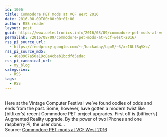 ```yaml
---
id: 1006
title: Commodore PET mods at VCF West 2016
date: 2016-08-09T00:00:00+01:00
author: RSS reader
layout: post
guid: https://www.uelectronics.info/2016/08/09/commodore-pet-mods-at-vcf-west-2016/
permalink: /2016/08/09/commodore-pet-mods-at-vcf-west-2016/
rss_pi_source_url:
  - https://feedproxy.google.com/~r/hackaday/LgoM/~3/xr18LfBqVXc/
rss_pi_source_md5:
  - 40e3907a50a19c8a4cbeb1bcdfd5edac
rss_pi_canonical_url:
  - my_blog
categories:
  - RSS
tags:
  - RSS
---
```

&#013;  
Here at the Vintage Computer Festival, we’ve found oodles of odds and ends from the past. Some, however, have gotten a modern twist like [bitfixer’s] recent Commodore PET project upgrades. First off is [bitfixer’s] Augmented Reality upgrade. By the power of two iPhones and one raspberry Pi, the user dons…&#013;  
Source: <a href="https://feedproxy.google.com/~r/hackaday/LgoM/~3/xr18LfBqVXc/" target="_blank">Commodore PET mods at VCF West 2016</a>